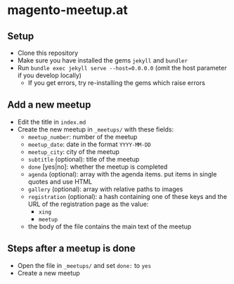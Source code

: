# magento-meetup.at

## Setup

* Clone this repository
* Make sure you have installed the gems `jekyll` and `bundler`
* Run `bundle exec jekyll serve --host=0.0.0.0` (omit the host parameter if you develop locally)
  * If you get errors, try re-installing the gems which raise errors

## Add a new meetup

* Edit the title in `index.md`
* Create the new meetup in `_meetups/` with these fields:
  * `meetup_number`: number of the meetup
  * `meetup_date`: date in the format `YYYY-MM-DD`
  * `meetup_city`: city of the meetup
  * `subtitle` (optional): title of the meetup
  * `done` [yes|no]: whether the meetup is completed
  * `agenda` (optional): array with the agenda items. put items in single quotes and use HTML
  * `gallery` (optional): array with relative paths to images
  * `registration` (optional): a hash containing one of these keys and the URL of the registration page as the value:
       - `xing`
       - `meetup`
  * the body of the file contains the main text of the meetup

## Steps after a meetup is done

* Open the file in `_meetups/` and set `done:` to `yes`
* Create a new meetup  
